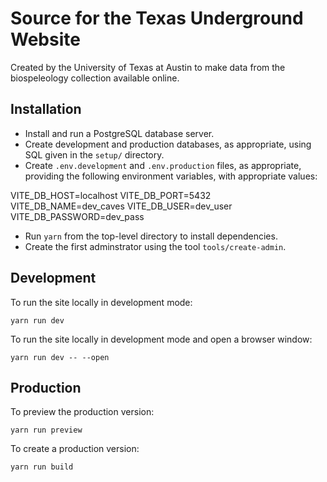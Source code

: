 # Source for the Texas Underground Website

Created by the University of Texas at Austin to make data from the biospeleology collection available online.

## Installation

- Install and run a PostgreSQL database server.
- Create development and production databases, as appropriate, using SQL given in the `setup/` directory.
- Create `.env.development` and `.env.production` files, as appropriate, providing the following environment variables, with appropriate values:

VITE_DB_HOST=localhost
VITE_DB_PORT=5432
VITE_DB_NAME=dev_caves
VITE_DB_USER=dev_user
VITE_DB_PASSWORD=dev_pass

- Run `yarn` from the top-level directory to install dependencies.
- Create the first adminstrator using the tool `tools/create-admin`.

## Development

To run the site locally in development mode:

`yarn run dev`

To run the site locally in development mode and open a browser window:

`yarn run dev -- --open`

## Production

To preview the production version:

`yarn run preview`

To create a production version:

`yarn run build`
